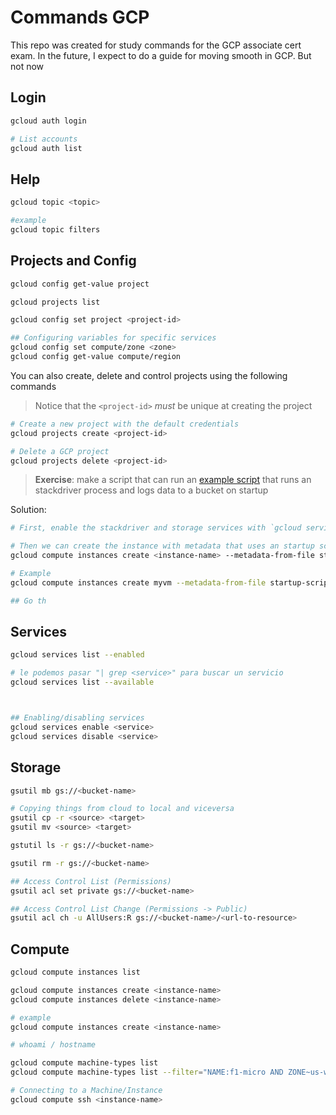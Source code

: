 # Commands GCP

This repo was created for study commands for the GCP associate cert exam.
In the future, I expect to do a guide for moving smooth in GCP. But not now

## Login

``` bash
gcloud auth login

# List accounts
gcloud auth list
```

## Help

``` bash
gcloud topic <topic>

#example
gcloud topic filters
```

## Projects and Config

``` bash
gcloud config get-value project

gcloud projects list

gcloud config set project <project-id>

## Configuring variables for specific services
gcloud config set compute/zone <zone>
gcloud config get-value compute/region
```

You can also create, delete and control projects using the following commands

> Notice that the `<project-id>` *must* be unique at creating the project

``` bash
# Create a new project with the default credentials
gcloud projects create <project-id>

# Delete a GCP project
gcloud projects delete <project-id>
```

> **Exercise**: make a script that can run an [example script](./compute/examples/startup_example.sh) that runs an stackdriver process and logs data to a bucket on startup

Solution:

``` bash
# First, enable the stackdriver and storage services with `gcloud services enable <service>`

# Then we can create the instance with metadata that uses an startup script using `--metadata-from-file` flag 
gcloud compute instances create <instance-name> --metadata-from-file startup-script=<path/to/script.sh>

# Example
gcloud compute instances create myvm --metadata-from-file startup-script=compute/examples/startup_example.sh

## Go th
```


## Services

``` bash
gcloud services list --enabled

# le podemos pasar "| grep <service>" para buscar un servicio
gcloud services list --available



## Enabling/disabling services
gcloud services enable <service>
gcloud services disable <service>
```

## Storage

``` bash
gsutil mb gs://<bucket-name>

# Copying things from cloud to local and viceversa
gsutil cp -r <source> <target>
gsutil mv <source> <target>

gstutil ls -r gs://<bucket-name>

gsutil rm -r gs://<bucket-name>

## Access Control List (Permissions)
gsutil acl set private gs://<bucket-name>

## Access Control List Change (Permissions -> Public)
gsutil acl ch -u AllUsers:R gs://<bucket-name>/<url-to-resource>
```

## Compute

``` bash
gcloud compute instances list

gcloud compute instances create <instance-name>
gcloud compute instances delete <instance-name>

# example 
gcloud compute instances create <instance-name>

# whoami / hostname

gcloud compute machine-types list
gcloud compute machine-types list --filter="NAME:f1-micro AND ZONE~us-west"

# Connecting to a Machine/Instance
gcloud compute ssh <instance-name>
```
